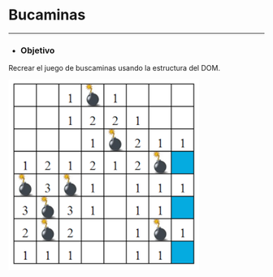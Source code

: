 # **Bucaminas**
------

- ### **Objetivo**

Recrear el juego de buscaminas usando la estructura del DOM.

![minas](assets/images/minas.png)